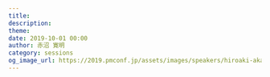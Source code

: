 ```yaml
---
title: 
description: 
theme: 
date: 2019-10-01 00:00
author: 赤沼 寛明
category: sessions
og_image_url: https://2019.pmconf.jp/assets/images/speakers/hiroaki-akanume.jpg
---
```



